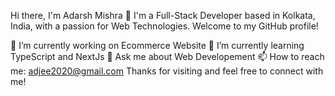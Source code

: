 Hi there, I'm Adarsh Mishra 👋
I'm a Full-Stack Developer based in Kolkata, India, with a passion for Web Technologies. Welcome to my GitHub profile!

🔭 I’m currently working on Ecommerce Website
🌱 I’m currently learning TypeScript and NextJs
💬 Ask me about Web Developement
📫 How to reach me: adjee2020@gmail.com
Thanks for visiting and feel free to connect with me!
